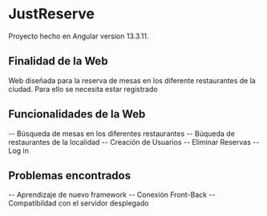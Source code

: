 # JustReserve

Proyecto hecho en Angular version 13.3.11. 

## Finalidad de la Web

Web diseñada para la reserva de mesas en los diferente restaurantes de la ciudad.
Para ello se necesita estar registrado

## Funcionalidades de la Web

-- Búsqueda de mesas en los diferentes restaurantes
-- Búqueda de restaurantes de la localidad
-- Creación de Usuarios
-- Eliminar Reservas
-- Log in

## Problemas encontrados

-- Aprendizaje de nuevo framework
-- Conexión Front-Back
-- Compatibildad con el servidor desplegado

